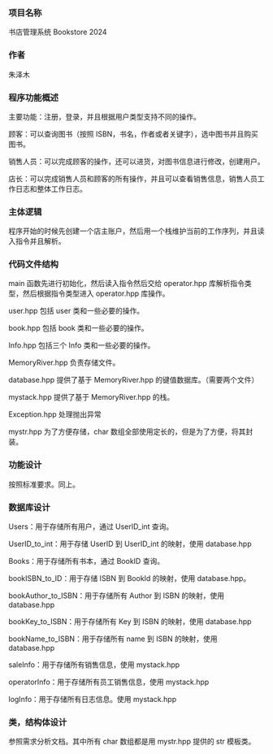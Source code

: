 ### 项目名称

书店管理系统 Bookstore 2024

### 作者

朱泽木

### 程序功能概述

主要功能：注册，登录，并且根据用户类型支持不同的操作。

顾客：可以查询图书（按照 ISBN，书名，作者或者关键字），选中图书并且购买图书。

销售人员：可以完成顾客的操作，还可以进货，对图书信息进行修改，创建用户。

店长：可以完成销售人员和顾客的所有操作，并且可以查看销售信息，销售人员工作日志和整体工作日志。

### 主体逻辑

程序开始的时候先创建一个店主账户，然后用一个栈维护当前的工作序列，并且读入指令并且解析。

### 代码文件结构

main 函数先进行初始化，然后读入指令然后交给 operator.hpp 库解析指令类型，然后根据指令类型进入 operator.hpp 库操作。

user.hpp 包括 user 类和一些必要的操作。

book.hpp 包括 book 类和一些必要的操作。

Info.hpp 包括三个 Info 类和一些必要的操作。

MemoryRiver.hpp 负责存储文件。

database.hpp 提供了基于 MemoryRiver.hpp 的键值数据库。（需要两个文件）

mystack.hpp 提供了基于 MemoryRiver.hpp 的栈。

Exception.hpp 处理抛出异常

mystr.hpp 为了方便存储，char 数组全部使用定长的，但是为了方便，将其封装。

### 功能设计

按照标准要求。同上。

### 数据库设计

Users：用于存储所有用户，通过 UserID_int 查询。

UserID_to_int：用于存储 UserID 到 UserID_int 的映射，使用 database.hpp

Books：用于存储所有书本，通过 BookID 查询。

bookISBN_to_ID：用于存储 ISBN 到 BookId 的映射，使用 database.hpp。

bookAuthor_to_ISBN：用于存储所有 Author 到 ISBN 的映射，使用 database.hpp

bookKey_to_ISBN：用于存储所有 Key 到 ISBN 的映射，使用 database.hpp

bookName_to_ISBN：用于存储所有 name 到 ISBN 的映射，使用 database.hpp

saleInfo：用于存储所有销售信息，使用 mystack.hpp

operatorInfo：用于存储所有员工销售信息，使用 mystack.hpp

logInfo：用于存储所有日志信息。使用 mystack.hpp

### 类，结构体设计

参照需求分析文档。其中所有 char 数组都是用 mystr.hpp 提供的 str 模板类。


























